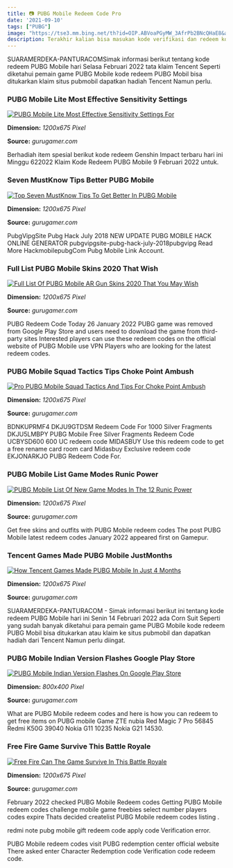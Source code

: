 ```yaml
---
title: 📷 PUBG Mobile Redeem Code Pro
date: '2021-09-10'
tags: ["PUBG"]
image: "https://tse3.mm.bing.net/th?id=OIP.ABVoaPGyMW_3AfrPb2BNcQHaE8&amp;pid=15.1"
description: Terakhir kalian bisa masukan kode verifikasi dan redeem kode yang tersedia Baca Juga Call of Duty Mobile Umumkan Peta Eksklusif Terbaru Bernama Coastal Setel
---
```




SUARAMERDEKA-PANTURACOMSimak informasi berikut tentang kode redeem PUBG Mobile hari Selasa Februari 2022 tata klaim Tencent Seperti diketahui pemain game PUBG Mobile kode redeem PUBG Mobil bisa ditukarkan klaim situs pubmobil dapatkan hadiah Tencent Namun perlu.



### PUBG Mobile Lite Most Effective Sensitivity Settings 

[![PUBG Mobile Lite Most Effective Sensitivity Settings For ](https://img.gurugamer.com/resize/1200x-/2020/10/26/pubg-mobile-lite-sensitivity-settings-fast-aiming-d167.jpg)](https://img.gurugamer.com/resize/1200x-/2020/10/26/pubg-mobile-lite-sensitivity-settings-fast-aiming-d167.jpg)


**Dimension:** _1200x675 Pixel_ 

**Source:** _gurugamer.com_ 


Berhadiah item spesial berikut kode redeem Genshin Impact terbaru hari ini Minggu 622022 Klaim Kode Redeem PUBG Mobile 9 Februari 2022 untuk.


###  Seven MustKnow Tips Better PUBG Mobile

[![Top Seven MustKnow Tips To Get Better In PUBG Mobile](https://img.gurugamer.com/resize/1200x-/2021/02/09/pubg-mobile-pro-tips-2391.jpg)](https://img.gurugamer.com/resize/1200x-/2021/02/09/pubg-mobile-pro-tips-2391.jpg)


**Dimension:** _1200x675 Pixel_ 

**Source:** _gurugamer.com_ 


PubgVipgSite Pubg Hack July 2018 NEW UPDATE PUBG MOBILE HACK ONLINE GENERATOR pubgvipgsite-pubg-hack-july-2018pubgvipg Read More HackmobilepubgCom Pubg Mobile Link Account.


### Full List PUBG Mobile Skins 2020 That Wish

[![Full List Of PUBG Mobile AR Gun Skins 2020 That You May Wish](https://img.gurugamer.com/resize/1200x-/2020/11/03/pubg-mobile-ar-gun-skin-aca5.jpg)](https://img.gurugamer.com/resize/1200x-/2020/11/03/pubg-mobile-ar-gun-skin-aca5.jpg)


**Dimension:** _1200x675 Pixel_ 

**Source:** _gurugamer.com_ 


PUBG Redeem Code Today 26 January 2022 PUBG game was removed from Google Play Store and users need to download the game from third-party sites Interested players can use these redeem codes on the official website of PUBG Mobile use VPN Players who are looking for the latest redeem codes.


###  PUBG Mobile Squad Tactics Tips Choke Point Ambush

[![Pro PUBG Mobile Squad Tactics And Tips For Choke Point Ambush](https://img.gurugamer.com/resize/1200x-/2020/09/13/choke-point-tactics-3e74.jpg)](https://img.gurugamer.com/resize/1200x-/2020/09/13/choke-point-tactics-3e74.jpg)


**Dimension:** _1200x675 Pixel_ 

**Source:** _gurugamer.com_ 


BDNKUPRMF4 DKJU9GTDSM Redeem Code For 1000 Silver Fragments DKJU5LMBPY PUBG Mobile Free Silver Fragments Redeem Code UCBYSD600 600 UC redeem code MIDASBUY Use this redeem code to get a free rename card room card Midasbuy Exclusive redeem code EKJONARKJO PUBG Redeem Code For.


### PUBG Mobile List Game Modes Runic Power 

[![PUBG Mobile List Of New Game Modes In The 12 Runic Power ](https://img.gurugamer.com/resize/1200x-/2021/01/11/pubg-mobile-runic-power-b4db.jpg)](https://img.gurugamer.com/resize/1200x-/2021/01/11/pubg-mobile-runic-power-b4db.jpg)


**Dimension:** _1200x675 Pixel_ 

**Source:** _gurugamer.com_ 


Get free skins and outfits with PUBG Mobile redeem codes The post PUBG Mobile latest redeem codes January 2022 appeared first on Gamepur.


###  Tencent Games Made PUBG Mobile JustMonths

[![How Tencent Games Made PUBG Mobile In Just 4 Months](https://img.gurugamer.com/resize/1200x-/2020/03/21/1292474-3707.jpg)](https://img.gurugamer.com/resize/1200x-/2020/03/21/1292474-3707.jpg)


**Dimension:** _1200x675 Pixel_ 

**Source:** _gurugamer.com_ 


SUARAMERDEKA-PANTURACOM - Simak informasi berikut ini tentang kode redeem PUBG Mobile hari ini Senin 14 Februari 2022 ada Corn Suit Seperti yang sudah banyak diketahui para pemain game PUBG Mobile kode redeem PUBG Mobil bisa ditukarkan atau klaim ke situs pubmobil dan dapatkan hadiah dari Tencent Namun perlu diingat.


### PUBG Mobile Indian Version Flashes Google Play Store

[![PUBG Mobile Indian Version Flashes On Google Play Store](https://img.gurugamer.com/resize/1200x-/2020/11/21/pubg-mobile-india-dowload-3-178d.jpg)](https://img.gurugamer.com/resize/1200x-/2020/11/21/pubg-mobile-india-dowload-3-178d.jpg)


**Dimension:** _800x400 Pixel_ 

**Source:** _gurugamer.com_ 


What are PUBG Mobile redeem codes and here is how you can redeem to get free items on PUBG mobile Game ZTE nubia Red Magic 7 Pro 56845 Redmi K50G 39040 Nokia G11 10235 Nokia G21 14530.


### Free Fire Game Survive This Battle Royale 

[![Free Fire Can The Game Survive In This Battle Royale ](https://img.gurugamer.com/resize/1200x-/2020/03/12/maxresdefault-0c78.jpg)](https://img.gurugamer.com/resize/1200x-/2020/03/12/maxresdefault-0c78.jpg)


**Dimension:** _1200x675 Pixel_ 

**Source:** _gurugamer.com_ 



February 2022 checked PUBG Mobile Redeem codes Getting PUBG Mobile redeem codes challenge mobile game freebies select number players codes expire Thats decided createlist PUBG Mobile redeem codes listing .


redmi note pubg mobile gift redeem code apply code Verification error.


 PUBG Mobile redeem codes visit PUBG redemption center official website There asked enter Character Redemption code Verification code redeem code.




